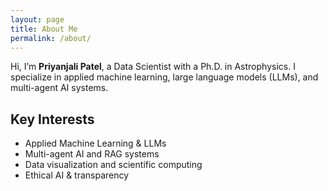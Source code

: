 ```yaml
---
layout: page
title: About Me
permalink: /about/
---
```


Hi, I’m **Priyanjali Patel**, a Data Scientist with a Ph.D. in Astrophysics.
I specialize in applied machine learning, large language models (LLMs), and multi-agent AI systems. 

## Key Interests
- Applied Machine Learning & LLMs 
- Multi-agent AI and RAG systems 
- Data visualization and scientific computing 
- Ethical AI & transparency 
